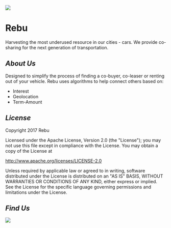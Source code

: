 ![ ](https://drive.google.com/file/d/0Bz0T4GDGtExlR2k5eWJXSi1oZFU/view?usp=sharing)
# Rebu
Harvesting the most underused resource in our cities - cars. We provide co-sharing for the next generation of transportation. 
## _About Us_ 
Designed to simplify the process of finding a co-buyer, co-leaser or renting out of your vehicle. Rebu uses algorithms to help connect others based on:
* Interest
* Geolocation
* Term-Amount


## _License_
Copyright 2017 Rebu

Licensed under the Apache License, Version 2.0 (the "License");
you may not use this file except in compliance with the License.
You may obtain a copy of the License at

 http://www.apache.org/licenses/LICENSE-2.0

Unless required by applicable law or agreed to in writing, software
distributed under the License is distributed on an "AS IS" BASIS,
WITHOUT WARRANTIES OR CONDITIONS OF ANY KIND, either express or implied.
See the License for the specific language governing permissions and
limitations under the License.

## _Find Us_ 
<a href="http://www.twitter.com/RebU_CoSharing"><img src="https://abs.twimg.com/icons/apple-touch-icon-192x192.png"></a>
